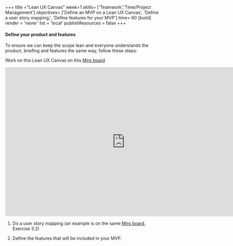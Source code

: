 +++
title ="Lean UX Canvas"
week=1
skills= ['Teamwork','Time/Project Management']
objectives= ['Define an MVP on a Lean UX Canvas', 'Define a user story mapping,', 'Define features for your MVP']
time= 60
[build]
  render = 'never'
  list = 'local'
  publishResources = false
+++

#### Define your product and features

To ensure we can keep the scope lean and everyone understands the product, briefing and features the same way, follow these steps:

Work on this Lean UX Canvas on this [Miro board](https://miro.com/app/board/uXjVM-LblbI=/?share_link_id=993024794808)

<iframe width="768" height="480" src="https://miro.com/app/live-embed/uXjVM-LblbI=/?moveToViewport=-43915,-41973,13319,9517&embedId=557607016342" frameborder="0" scrolling="no" allow="fullscreen; clipboard-read; clipboard-write" allowfullscreen></iframe>

1. Do a user story mapping (an example is on the same [Miro board](https://miro.com/app/board/uXjVM-LblbI=/?share_link_id=993024794808), Exercise 3.2)

2. Define the features that will be included in your MVP.
